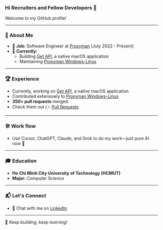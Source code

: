 ### Hi Recruiters and Fellow Developers 👋  

Welcome to my GitHub profile!  

---

### 🚀 About Me  
- 📖 **Job:** Software Engineer at [Proxyman](https://proxyman.io/) (July 2022 - Present)  
- 📌 **Currently:**  
  - Building [Get API](https://github.com/Get-API-App/Issue-Tracker), a native macOS application  
  - Maintaining [Proxyman Windows-Linux](https://github.com/ProxymanApp/proxyman-windows-linux)  

---

### 🏆 Experience  
- Currently, working on [Get API](https://github.com/Get-API-App/Issue-Tracker), a native macOS application  
- Contributed extensively to [Proxyman Windows-Linux](https://github.com/ProxymanApp/proxyman-windows-linux)  
- **350+ pull requests** merged  
- Check them out 👉 [Pull Requests](https://github.com/ProxymanApp/proxyman-windows-linux/issues?q=is%3Aopen+is%3Aissue+assignee%3Akics223w1+label%3A%22%E2%9C%85+Done%22)  

---

### 🛠 Work flow  
 - Use Cursor, ChatGPT, Claude, and Grok to do my work—just pure AI now 🤖  

---

### 🎓 Education  
- **Ho Chi Minh City University of Technology (HCMUT)**  
- **Major:** Computer Science  

---

### 📬 Let's Connect  
- 💬 Chat with me on [LinkedIn](https://www.linkedin.com/in/huy-cao-0a29bb20a/)  

---

🚀 _Keep building, keep learning!_  
